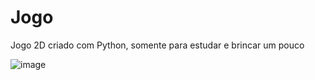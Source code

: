 # Jogo

Jogo 2D criado com Python, somente para estudar e brincar um pouco

![image](https://github.com/user-attachments/assets/8830a2ce-52cc-49fa-aa91-0846d4e226d9)
